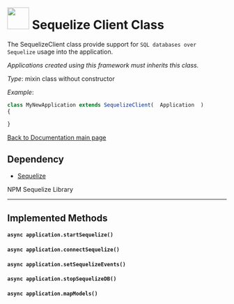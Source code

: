#   <a href="https://web2solutions.github.io/Jumentix/"><img src="https://avatars3.githubusercontent.com/u/14809007?s=280&v=4" width="50" /></a> Sequelize Client Class

The SequelizeClient class provide support for `SQL databases over Sequelize` usage into the application.

*Applications created using this framework must inherits this class.*

*Type*: mixin class without constructor

*Example*:

```javascript
class MyNewApplication extends SequelizeClient(  Application  )
{

}
```



[Back to Documentation main page](https://web2solutions.github.io/Jumentix/)

## Dependency

- [Sequelize](http://docs.sequelizejs.com/)

NPM Sequelize Library


--------------------------
## Implemented Methods


#### `async application.startSequelize()`



#### `async application.connectSequelize()`



#### `async application.setSequelizeEvents()`



#### `async application.stopSequelizeDB()`



#### `async application.mapModels()`
